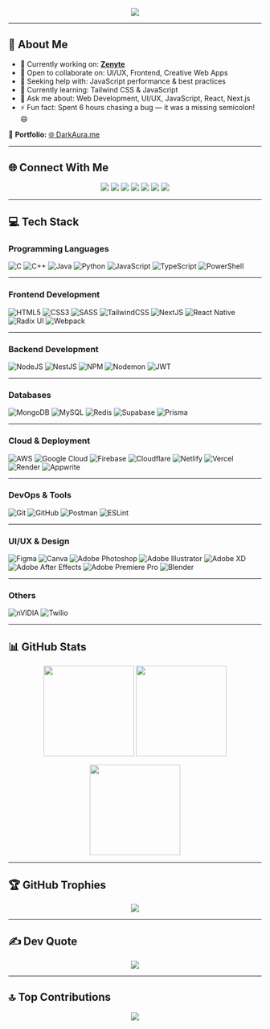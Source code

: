 <!-- Banner -->
<p align="center">
  <img src="https://readme-typing-svg.herokuapp.com/?center=true&vCenter=true&multiline=true&width=800&height=100&lines=Hi+There!+I'm+Tushar+Kanti+Dey;🚀+UI+Architect+%7C+Code+Ninja+%7C+Visual+Sorcerer;Crafting+elegant+experiences+with+Next.js+and+JavaScript+✨&color=00f2ff&font=Fira+Code" />
</p>

---

## 💫 About Me
- 🔭 Currently working on: [**Zenyte**](https://github.com/Tusharxhub/Zenyte)  
- 👯 Open to collaborate on: UI/UX, Frontend, Creative Web Apps  
- 🤝 Seeking help with: JavaScript performance & best practices  
- 🌱 Currently learning: Tailwind CSS & JavaScript  
- 💬 Ask me about: Web Development, UI/UX, JavaScript, React, Next.js  
- ⚡ Fun fact: Spent 6 hours chasing a bug — it was a missing semicolon! 😄  

💎 **Portfolio:** [🌐 DarkAura.me](https://darkaura.me)

---

## 🌐 Connect With Me
<p align="center">
  <a href="https://behance.net/tusharkantidey"><img src="https://img.shields.io/badge/Behance-%2300CFFF?style=for-the-badge&logo=behance&logoColor=white"/></a>
  <a href="https://instagram.com/tushardevx01"><img src="https://img.shields.io/badge/Instagram-%23FF007F?style=for-the-badge&logo=instagram&logoColor=white"/></a>
  <a href="https://linkedin.com/in/tushar-kanti-dey-86185b28b"><img src="https://img.shields.io/badge/LinkedIn-%230077B5?style=for-the-badge&logo=linkedin&logoColor=white"/></a>
  <a href="https://medium.com/@t.k.d.dey2033929837"><img src="https://img.shields.io/badge/Medium-%2312100E?style=for-the-badge&logo=medium&logoColor=white"/></a>
  <a href="https://pinterest.com/tkddey2033929837"><img src="https://img.shields.io/badge/Pinterest-%23E60023?style=for-the-badge&logo=pinterest&logoColor=white"/></a>
  <a href="https://x.com/dey2033929837"><img src="https://img.shields.io/badge/Twitter(X)-%23000000?style=for-the-badge&logo=x&logoColor=white"/></a>
  <a href="mailto:t.k.d.dey2033929837@gmail.com"><img src="https://img.shields.io/badge/Gmail-%23D14836?style=for-the-badge&logo=gmail&logoColor=white"/></a>
</p>

---

## 💻 Tech Stack
<p align="center">

### **Programming Languages**
![C](https://img.shields.io/badge/C-00FFFF?style=plastic&logo=c&logoColor=black)
![C++](https://img.shields.io/badge/C++-00FFFF?style=plastic&logo=c%2B%2B&logoColor=black)
![Java](https://img.shields.io/badge/Java-8A2BE2?style=plastic&logo=openjdk&logoColor=white)
![Python](https://img.shields.io/badge/Python-4B0082?style=plastic&logo=python&logoColor=FFD43B)
![JavaScript](https://img.shields.io/badge/JavaScript-00CED1?style=plastic&logo=javascript&logoColor=black)
![TypeScript](https://img.shields.io/badge/TypeScript-20B2AA?style=plastic&logo=typescript&logoColor=white)
![PowerShell](https://img.shields.io/badge/PowerShell-9370DB?style=plastic&logo=powershell&logoColor=white)

---

### **Frontend Development**
![HTML5](https://img.shields.io/badge/HTML5-FF4500?style=plastic&logo=html5&logoColor=white)
![CSS3](https://img.shields.io/badge/CSS3-1E90FF?style=plastic&logo=css3&logoColor=white)
![SASS](https://img.shields.io/badge/SASS-FF69B4?style=plastic&logo=sass&logoColor=white)
![TailwindCSS](https://img.shields.io/badge/TailwindCSS-40E0D0?style=plastic&logo=tailwind-css&logoColor=black)
![NextJS](https://img.shields.io/badge/Next.js-000000?style=plastic&logo=next.js&logoColor=white)
![React Native](https://img.shields.io/badge/React_Native-4682B4?style=plastic&logo=react&logoColor=61DAFB)
![Radix UI](https://img.shields.io/badge/Radix_UI-2E8B57?style=plastic&logo=radix-ui&logoColor=white)
![Webpack](https://img.shields.io/badge/Webpack-5F9EA0?style=plastic&logo=webpack&logoColor=black)

---

### **Backend Development**
![NodeJS](https://img.shields.io/badge/Node.js-6DA55F?style=plastic&logo=node.js&logoColor=white)
![NestJS](https://img.shields.io/badge/NestJS-E0234E?style=plastic&logo=nestjs&logoColor=white)
![NPM](https://img.shields.io/badge/NPM-FF0000?style=plastic&logo=npm&logoColor=white)
![Nodemon](https://img.shields.io/badge/Nodemon-32CD32?style=plastic&logo=nodemon&logoColor=black)
![JWT](https://img.shields.io/badge/JWT-000000?style=plastic&logo=JSON%20web%20tokens&logoColor=white)

---

### **Databases**
![MongoDB](https://img.shields.io/badge/MongoDB-228B22?style=plastic&logo=mongodb&logoColor=white)
![MySQL](https://img.shields.io/badge/MySQL-1E90FF?style=plastic&logo=mysql&logoColor=white)
![Redis](https://img.shields.io/badge/Redis-DC143C?style=plastic&logo=redis&logoColor=white)
![Supabase](https://img.shields.io/badge/Supabase-20B2AA?style=plastic&logo=supabase&logoColor=white)
![Prisma](https://img.shields.io/badge/Prisma-000000?style=plastic&logo=prisma&logoColor=white)

---

### **Cloud & Deployment**
![AWS](https://img.shields.io/badge/AWS-FF8C00?style=plastic&logo=amazon-aws&logoColor=white)
![Google Cloud](https://img.shields.io/badge/Google_Cloud-1E90FF?style=plastic&logo=google-cloud&logoColor=white)
![Firebase](https://img.shields.io/badge/Firebase-FFD700?style=plastic&logo=firebase&logoColor=black)
![Cloudflare](https://img.shields.io/badge/Cloudflare-FF7F50?style=plastic&logo=cloudflare&logoColor=white)
![Netlify](https://img.shields.io/badge/Netlify-000000?style=plastic&logo=netlify&logoColor=00C7B7)
![Vercel](https://img.shields.io/badge/Vercel-000000?style=plastic&logo=vercel&logoColor=white)
![Render](https://img.shields.io/badge/Render-40E0D0?style=plastic&logo=render&logoColor=black)
![Appwrite](https://img.shields.io/badge/Appwrite-FF1493?style=plastic&logo=appwrite&logoColor=white)

---

### **DevOps & Tools**
![Git](https://img.shields.io/badge/Git-F05033?style=plastic&logo=git&logoColor=white)
![GitHub](https://img.shields.io/badge/GitHub-000000?style=plastic&logo=github&logoColor=white)
![Postman](https://img.shields.io/badge/Postman-FF4500?style=plastic&logo=postman&logoColor=white)
![ESLint](https://img.shields.io/badge/ESLint-4B0082?style=plastic&logo=eslint&logoColor=white)

---

### **UI/UX & Design**
![Figma](https://img.shields.io/badge/Figma-FF4500?style=plastic&logo=figma&logoColor=white)
![Canva](https://img.shields.io/badge/Canva-40E0D0?style=plastic&logo=canva&logoColor=black)
![Adobe Photoshop](https://img.shields.io/badge/Photoshop-1E90FF?style=plastic&logo=adobe%20photoshop&logoColor=white)
![Adobe Illustrator](https://img.shields.io/badge/Illustrator-FF8C00?style=plastic&logo=adobe%20illustrator&logoColor=white)
![Adobe XD](https://img.shields.io/badge/AdobeXD-8A2BE2?style=plastic&logo=adobe%20xd&logoColor=white)
![Adobe After Effects](https://img.shields.io/badge/After_Effects-9370DB?style=plastic&logo=adobe%20after%20effects&logoColor=white)
![Adobe Premiere Pro](https://img.shields.io/badge/Premiere_Pro-6A5ACD?style=plastic&logo=adobe%20premiere%20pro&logoColor=white)
![Blender](https://img.shields.io/badge/Blender-FF7F50?style=plastic&logo=blender&logoColor=white)

---

### **Others**
![nVIDIA](https://img.shields.io/badge/NVIDIA-76B900?style=plastic&logo=nvidia&logoColor=white)
![Twilio](https://img.shields.io/badge/Twilio-FF0000?style=plastic&logo=twilio&logoColor=white)

</p>

---

## 📊 GitHub Stats
<p align="center">
  <img src="https://github-readme-stats.vercel.app/api?username=Tusharxhub&theme=tokyonight&hide_border=true&include_all_commits=true&count_private=true" height="180" />
  <img src="https://github-readme-streak-stats.herokuapp.com/?user=Tusharxhub&theme=tokyonight&hide_border=true" height="180" />
</p>

<p align="center">
  <img src="https://github-readme-stats.vercel.app/api/top-langs/?username=Tusharxhub&theme=tokyonight&hide_border=true&layout=compact" height="180" />
</p>

---

## 🏆 GitHub Trophies
<p align="center">
  <img src="https://github-profile-trophy.vercel.app/?username=Tusharxhub&theme=discord&no-frame=true&margin-w=6" />
</p>

---

## ✍️ Dev Quote
<p align="center">
  <img src="https://quotes-github-readme.vercel.app/api?type=horizontal&theme=merko" />
</p>

---

## 🔝 Top Contributions
<p align="center">
  <img src="https://github-contributor-stats.vercel.app/api?username=Tusharxhub&limit=5&theme=tokyonight&combine_all_yearly_contributions=true" />
</p>
